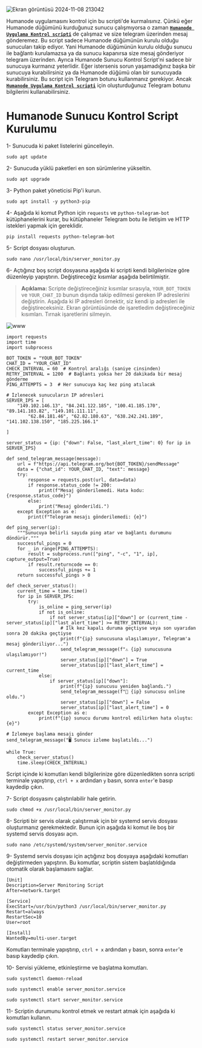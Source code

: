 ![Ekran görüntüsü 2024-11-08 213042](https://github.com/user-attachments/assets/2d6ad775-bc70-4790-8130-70ccfa6851f2)

Humanode uygulamasını kontrol için bu scripti'de kurmalısınız. Çünkü eğer Humanode düğümünü kurduğunuz sunucu çalışmıyorsa o zaman <a href="https://github.com/Lorento34/humanode/blob/main/Humanode%20Uygulama%20Kontrol.md"><b>```Humanode Uygulama Kontrol scripti```</b></a> de çalışmaz ve size telegram üzerinden mesaj gönderemez. Bu script sadece Humanode düğümünün kurulu olduğu sunucuları takip ediyor. Yani Humanode düğümünün kurulu olduğu sunucu ile bağlantı kurulamazsa ya da sunucu kapanırsa size mesaj gönderiyor telegram üzerinden. Ayrıca Humanode Sunucu Kontrol Script'ni sadece bir sunucuya kurmanız yeterlidir. Eğer istersenis sorun yaşamadığınız başka bir sunucuya kurabilirsiniz ya da Humanode düğümü olan bir sunucuyada kurabilirsiniz. Bu script için Telegram botunu kullanmanız gerekiyor. Ancak <a href="https://github.com/Lorento34/humanode/blob/main/Humanode%20Uygulama%20Kontrol.md"><b>```Humanode Uygulama Kontrol scripti```</b></a> için oluşturduğunuz Telegram botunu bilgilerini kullanabilirsiniz.



# Humanode Sunucu Kontrol Script Kurulumu

1- Sunucuda ki paket listelerini güncelleyin.

```
sudo apt update
```

2- Sunucuda yüklü paketleri en son sürümlerine yükseltin.
```
sudo apt upgrade
```

3- Python paket yöneticisi Pip'i kurun.
```
sudo apt install -y python3-pip
```

4- Aşağıda ki komut Python için ```requests``` ve ```python-telegram-bot``` kütüphanelerini kurar, bu kütüphaneler Telegram botu ile iletişim ve HTTP istekleri yapmak için gereklidir.
```
pip install requests python-telegram-bot
```

5- Script dosyası oluşturun.
```
sudo nano /usr/local/bin/server_monitor.py
```

6- Açtığınız boş script dosyasına aşağıda ki scripti kendi bilgilerinize göre düzenleyip yapıştırın. Değiştireceğiz kısımlar aşağıda belirtilmiştir.

> <b> Açıklama: </b> Scripte değiştireceğiniz kısımlar sırasıyla, ```YOUR_BOT_TOKEN``` ve ```YOUR_CHAT_ID``` bunun dışında takip edilmesi gereken IP adreslerini değiştirin. Aşağıda ki IP adresleri örnektir, siz kendi ip adresleri ile değiştireceksiniz. Ekran görüntüsünde de işaretledim değiştireceğiniz kısımları. Tırnak işaretlerini  silmeyin.

![www](https://github.com/user-attachments/assets/a4278284-8e33-47e2-9051-3d2368238d30)



```Sieve
import requests
import time
import subprocess

BOT_TOKEN = "YOUR_BOT_TOKEN"
CHAT_ID = "YOUR_CHAT_ID"
CHECK_INTERVAL = 60  # Kontrol aralığı (saniye cinsinden)
RETRY_INTERVAL = 1200  # Bağlantı yoksa her 20 dakikada bir mesaj gönderme
PING_ATTEMPTS = 3  # Her sunucuya kaç kez ping atılacak

# İzlenecek sunucuların IP adresleri
SERVER_IPS = [
	"149.102.146.13", "84.241.122.185", "100.41.185.170", "89.141.103.82", "149.101.111.11",
        "62.84.181.46", "62.82.180.63", "638.242.241.189", "141.102.138.150", "185.225.166.1"
    
]

server_status = {ip: {"down": False, "last_alert_time": 0} for ip in SERVER_IPS}

def send_telegram_message(message):
    url = f"https://api.telegram.org/bot{BOT_TOKEN}/sendMessage"
    data = {"chat_id": YOUR_CHAT_ID, "text": message}
    try:
        response = requests.post(url, data=data)
        if response.status_code != 200:
            print(f"Mesaj gönderilemedi. Hata kodu: {response.status_code}")
        else:
            print("Mesaj gönderildi.")
    except Exception as e:
        print(f"Telegram mesajı gönderilemedi: {e}")

def ping_server(ip):
    """Sunucuya belirli sayıda ping atar ve bağlantı durumunu döndürür."""
    successful_pings = 0
    for _ in range(PING_ATTEMPTS):
        result = subprocess.run(["ping", "-c", "1", ip], capture_output=True)
        if result.returncode == 0:  
            successful_pings += 1
    return successful_pings > 0  

def check_server_status():
    current_time = time.time()  
    for ip in SERVER_IPS:
        try:
            is_online = ping_server(ip)  
            if not is_online:  
                if not server_status[ip]["down"] or (current_time - server_status[ip]["last_alert_time"] >= RETRY_INTERVAL):
                    # İlk kez kapalı duruma geçtiyse veya son uyarıdan sonra 20 dakika geçtiyse
                    print(f"{ip} sunucusuna ulaşılamıyor, Telegram'a mesaj gönderiliyor...")
                    send_telegram_message(f"⚠️ {ip} sunucusuna ulaşılamıyor!")
                    server_status[ip]["down"] = True  
                    server_status[ip]["last_alert_time"] = current_time  
            else:  
                if server_status[ip]["down"]:
                    print(f"{ip} sunucusu yeniden bağlandı.")
                    send_telegram_message(f"🔄 {ip} sunucusu online oldu.")
                    server_status[ip]["down"] = False  
                    server_status[ip]["last_alert_time"] = 0  
        except Exception as e:
            print(f"{ip} sunucu durumu kontrol edilirken hata oluştu: {e}")

# İzlemeye başlama mesajı gönder
send_telegram_message("🖥️ Sunucu izleme başlatıldı...")

while True:
    check_server_status()
    time.sleep(CHECK_INTERVAL)
```

Script içinde ki komutları kendi bilgilerinize göre düzenledikten sonra scripti terminale yapıştırıp, ```ctrl + x``` ardından ```y``` basın, sonra ```enter```'e basıp kaydedip çıkın.


7- Script dosyasını çalıştırılabilir hale getirin.

```Sieve
sudo chmod +x /usr/local/bin/server_monitor.py
```

8- Scripti bir servis olarak çalıştırmak için bir systemd servis dosyası oluşturmanız gerekmektedir. Bunun için aşağıda ki komut ile boş bir systemd servis dosyası açın.

```Sieve
sudo nano /etc/systemd/system/server_monitor.service
```

9- Systemd servis dosyası için açtığınız boş dosyaya aşağıdaki komutları değiştirmeden yapıştırın. Bu komutlar, scriptin sistem başlatıldığında otomatik olarak başlamasını sağlar.

```Sieve
[Unit]
Description=Server Monitoring Script
After=network.target

[Service]
ExecStart=/usr/bin/python3 /usr/local/bin/server_monitor.py
Restart=always
RestartSec=10
User=root

[Install]
WantedBy=multi-user.target
```

Komutları terminale yapıştırıp, ```ctrl + x``` ardından ```y``` basın, sonra ```enter```'e basıp kaydedip çıkın.


10- Servisi yükleme, etkinleştirme ve başlatma komutları.

```Sieve
sudo systemctl daemon-reload
```
```Sieve
sudo systemctl enable server_monitor.service
```
```Sieve
sudo systemctl start server_monitor.service
```

11- Scriptin durumunu kontrol etmek ve restart atmak için aşağıda ki komutları kullanın.

```Sieve
sudo systemctl status server_monitor.service
```
```Sieve
sudo systemctl restart server_monitor.service
```
